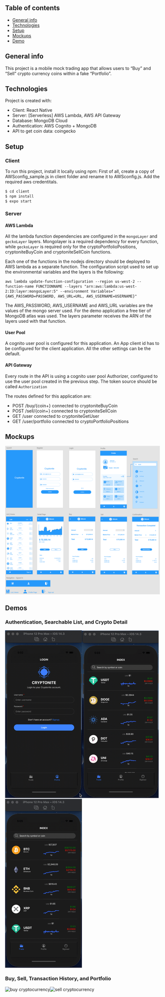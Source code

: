 ## Table of contents

- [General info](#general-info)
- [Technologies](#technologies)
- [Setup](#setup)
- [Mockups](#mockups)
- [Demo](#demo)

## General info

This project is a mobile mock trading app that allows users to “Buy” and “Sell” crypto currency coins within a fake “Portfolio”.

## Technologies

Project is created with:

- Client: React Native
- Server: [Serverless] AWS Lambda, AWS API Gateway
- Database: MongoDB Cloud
- Authentication: AWS Cognito + MongoDB
- API to get coin data: coingecko

## Setup

### Client

To run this project, install it locally using npm:
First of all, create a copy of AWSconfig_sample.js in client folder and rename it to AWSconfig.js. Add the required aws credentitals.

```
$ cd client
$ npm install
$ expo start
```

### Server

#### AWS Lambda

All the lambda function dependencies are configured in the `mongoLayer` and `geckoLayer` layers. Mongolayer is a required dependency for every function, while `geckoLayer` is required only for the cryptoPortfolioPositions, cryptoniteBuyCoin and cryptoniteSellCoin functions.

Each one of the functions in the nodejs directory should be deployed to AWS lambda as a separate function. The configuration script used to set up the environmental variables and the layers is the following:

```
aws lambda update-function-configuration --region us-west-2 --function-name FUNCTIONNAME --layers "arn:aws:lambda:us-west-2:ID:layer:mongoLayer:5" --environment Variables="{AWS_PASSWORD=PASSWORD, AWS_URL=URL, AWS_USERNAME=USERNAME}"
```

The AWS_PASSWORD, AWS_USERNAME and AWS_URL variables are the values of the mongo server used. For the demo application a free tier of MongoDB atlas was used. The layers parameter receives the ARN of the layers used with that function.

#### User Pool

A cognito user pool is configured for this application. An App client id has to be configured for the client application. All the other settings can be the default.

#### API Gateway

Every route in the API is using a cognito user pool Authorizer, configured to use the user pool created in the previous step. The token source should be called `Authorization`

The routes defined for this application are:

- POST /buy/{coin+} connected to cryptoniteBuyCoin
- POST /sell/{coin+} connected to cryptoniteSellCoin
- GET /user connected to cryptoniteGetUser
- GET /user/portfolio connected to cryptoPortfolioPositions

## Mockups

<img src="./planning/lofiPrototype/image.png" alt="Prototype">

## Demos

### Authentication, Searchable List, and Crypto Detail

<img width="250" src="./client/demo/cryptotracker__auth.gif" alt="authentication"><img width="250" src="./client/demo/cryptotracker__list.gif" alt="list"><img width="250" src="./client/demo/cryptotracker__detail.gif" alt="crypto detail">

### Buy, Sell, Transaction History, and Portfolio

<img width="250" src="./client/demo/cryptotracker__buy.gif" alt="buy cryptocurrency"><img width="250" src="./client/demo/cryptotracker__sell.gif" alt="sell cryptocurrency">

